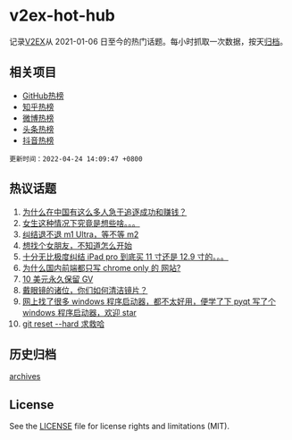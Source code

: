 # v2ex-hot-hub

 记录[V2EX](https://www.v2ex.com/)从 2021-01-06 日至今的热门话题。每小时抓取一次数据，按天[归档](archives)。
 
 ## 相关项目

- [GitHub热榜](https://github.com/lonnyzhang423/github-hot-hub)
- [知乎热榜](https://github.com/lonnyzhang423/zhihu-hot-hub)
- [微博热榜](https://github.com/lonnyzhang423/weibo-hot-hub)
- [头条热榜](https://github.com/lonnyzhang423/toutiao-hot-hub)
- [抖音热榜](https://github.com/lonnyzhang423/douyin-hot-hub)


 `更新时间：2022-04-24 14:09:47 +0800`

## 热议话题

1. [为什么在中国有这么多人急于追逐成功和赚钱？](https://www.v2ex.com/t/848803)
1. [女生这种情况下究竟是想些啥。。。](https://www.v2ex.com/t/848863)
1. [纠结退不退 m1 Ultra，等不等 m2](https://www.v2ex.com/t/848806)
1. [想找个女朋友，不知道怎么开始](https://www.v2ex.com/t/848795)
1. [十分无比极度纠结 iPad pro 到底买 11 寸还是 12.9 寸的。。。](https://www.v2ex.com/t/848758)
1. [为什么国内前端都只写 chrome only 的 网站?](https://www.v2ex.com/t/848878)
1. [10 美元永久保留 GV](https://www.v2ex.com/t/848817)
1. [戴眼镜的诸位，你们如何清洁镜片？](https://www.v2ex.com/t/848909)
1. [网上找了很多 windows 程序启动器，都不太好用，便学了下 pyqt 写了个 windows 程序启动器，欢迎 star](https://www.v2ex.com/t/848761)
1. [git reset --hard 求救哈](https://www.v2ex.com/t/848777)

## 历史归档

[archives](archives)

## License

See the [LICENSE](LICENSE) file for license rights and limitations (MIT).
